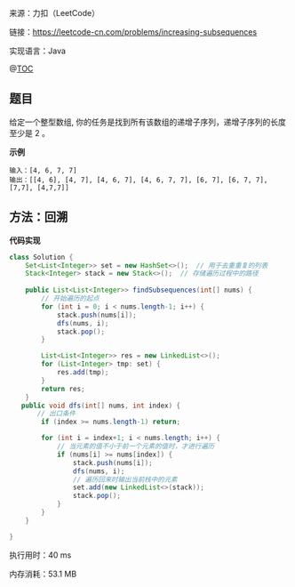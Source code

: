 来源：力扣（LeetCode）

链接：https://leetcode-cn.com/problems/increasing-subsequences

实现语言：Java

@[TOC](目录)

##  题目

给定一个整型数组, 你的任务是找到所有该数组的递增子序列，递增子序列的长度至少是 2 。

**示例**

```
输入：[4, 6, 7, 7]
输出：[[4, 6], [4, 7], [4, 6, 7], [4, 6, 7, 7], [6, 7], [6, 7, 7], [7,7], [4,7,7]]
```

## 方法：回溯

**代码实现**

```java
class Solution {
    Set<List<Integer>> set = new HashSet<>();  // 用于去重重复的列表
    Stack<Integer> stack = new Stack<>();  // 存储遍历过程中的路径
    
    public List<List<Integer>> findSubsequences(int[] nums) {
        // 开始遍历的起点
        for (int i = 0; i < nums.length-1; i++) {
            stack.push(nums[i]);
            dfs(nums, i);
            stack.pop();
        }

        List<List<Integer>> res = new LinkedList<>();
        for (List<Integer> tmp: set) {
            res.add(tmp);
        }
        return res;
    }
   public void dfs(int[] nums, int index) {
       // 出口条件
        if (index >= nums.length-1) return;

        for (int i = index+1; i < nums.length; i++) {
            // 当元素的值不小于前一个元素的值时，才进行遍历
            if (nums[i] >= nums[index]) {
                stack.push(nums[i]);
                dfs(nums, i);
                // 遍历回来时输出当前栈中的元素
                set.add(new LinkedList<>(stack));
                stack.pop();
            }
        }
    }

}
```



执行用时：40 ms

内存消耗：53.1 MB